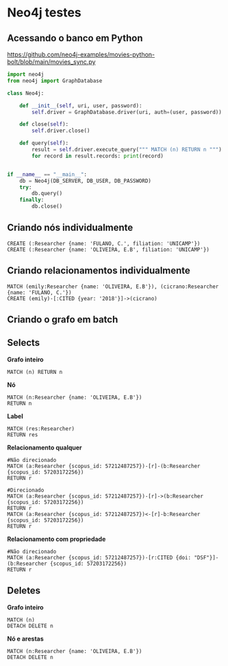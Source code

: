 # Neo4j testes

## Acessando o banco em Python
https://github.com/neo4j-examples/movies-python-bolt/blob/main/movies_sync.py

```python
import neo4j
from neo4j import GraphDatabase

class Neo4j:

    def __init__(self, uri, user, password):
        self.driver = GraphDatabase.driver(uri, auth=(user, password))

    def close(self):
        self.driver.close()

    def query(self):
        result = self.driver.execute_query(""" MATCH (n) RETURN n """)
        for record in result.records: print(record)


if __name__ == "__main__":
    db = Neo4j(DB_SERVER, DB_USER, DB_PASSWORD)
    try:
        db.query()
    finally:
        db.close()
```

## Criando nós individualmente
```cypher
CREATE (:Researcher {name: 'FULANO, C.', filiation: 'UNICAMP'})
CREATE (:Researcher {name: 'OLIVEIRA, E.B', filiation: 'UNICAMP'})
```

## Criando relacionamentos individualmente

```cypher
MATCH (emily:Researcher {name: 'OLIVEIRA, E.B'}), (cicrano:Researcher {name: 'FULANO, C.'}) 
CREATE (emily)-[:CITED {year: '2018'}]->(cicrano)
```

## Criando o grafo em batch

## Selects
**Grafo inteiro**
```cypher
MATCH (n) RETURN n
```

**Nó**

```cypher
MATCH (n:Researcher {name: 'OLIVEIRA, E.B'})
RETURN n
```

**Label**

```cypher
MATCH (res:Researcher)
RETURN res
```

**Relacionamento qualquer**
```
#Não direcionado
MATCH (a:Researcher {scopus_id: 57212487257})-[r]-(b:Researcher {scopus_id: 57203172256})
RETURN r

#Direcionado
MATCH (a:Researcher {scopus_id: 57212487257})-[r]->(b:Researcher {scopus_id: 57203172256})
RETURN r 
MATCH (a:Researcher {scopus_id: 57212487257})<-[r]-b:Researcher {scopus_id: 57203172256})
RETURN r
```

**Relacionamento com propriedade**

```cypher
#Não direcionado
MATCH (a:Researcher {scopus_id: 57212487257})-[r:CITED {doi: "DSF"}]-(b:Researcher {scopus_id: 57203172256})
RETURN r
```

## Deletes
**Grafo inteiro**
```cypher
MATCH (n)
DETACH DELETE n
```

**Nó e arestas**
```cypher
MATCH (n:Researcher {name: 'OLIVEIRA, E.B'})
DETACH DELETE n
```